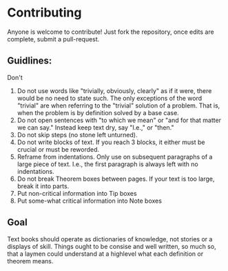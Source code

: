 # Contributing
Anyone is welcome to contribute! Just fork the repository, once edits are complete, submit a pull-request.

## Guidlines:
Don't
1. Do not use words like "trivially, obviously, clearly" as if it were, there would be no need to state such. The only exceptions of the word "trivial" are when referring to the "trivial" solution of a problem. That is, when the problem is by definition solved by a base case.
3. Do not open sentences with "to which we mean" or "and for that matter we can say." Instead keep text dry, say "I.e.," or "then."
4. Do not skip steps (no stone left unturned).
5. Do not write blocks of text. If you reach 3 blocks, it either must be crucial or must be reworded.
6. Reframe from indentations. Only use on subsequent paragraphs of a large piece of text. I.e., the first paragraph is always left with no indentations.
7. Do not break Theorem boxes between pages. If your text is too large, break it into parts.
8. Put non-critical information into Tip boxes
9. Put some-what critical information into Note boxes

## Goal
Text books should operate as dictionaries of knowledge, not stories or a displays of skill.
Things ought to be consise and well written, so much so, that a laymen could understand at a highlevel what each definition or theorem means.
